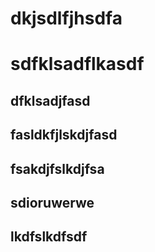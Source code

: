 
# dkjsdlfjhsdfa

# sdfklsadflkasdf

## dfklsadjfasd

## fasldkfjlskdjfasd

## fsakdjfslkdjfsa

## sdioruwerwe

## lkdfslkdfsdf

